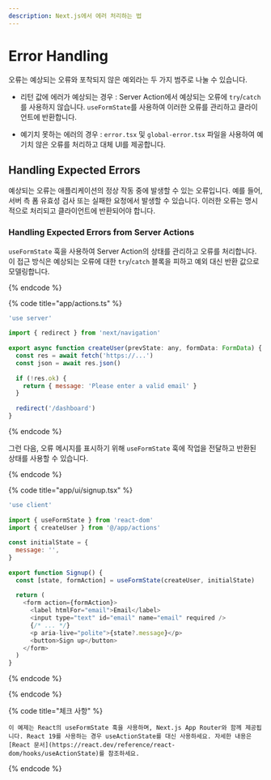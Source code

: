 ```yaml
---
description: Next.js에서 에러 처리하는 법
---
```


# Error Handling

오류는 예상되는 오류와 포착되지 않은 예외라는 두 가지 범주로 나눌 수 있습니다.

- 리턴 값에 에러가 예상되는 경우 : Server Action에서 예상되는 오류에 `try`/`catch`를 사용하지 않습니다. `useFormState`를 사용하여 이러한 오류를 관리하고 클라이언트에 반환합니다.

- 예기치 못하는 에러의 경우 : `error.tsx` 및 `global-error.tsx` 파일을 사용하여 예기치 않은 오류를 처리하고 대체 UI를 제공합니다.

## Handling Expected Errors

예상되는 오류는 애플리케이션의 정상 작동 중에 발생할 수 있는 오류입니다. 예를 들어, 서버 측 폼 유효성 검사 또는 실패한 요청에서 발생할 수 있습니다. 이러한 오류는 명시적으로 처리되고 클라이언트에 반환되어야 합니다.

### Handling Expected Errors from Server Actions

`useFormState` 훅을 사용하여 Server Action의 상태를 관리하고 오류를 처리합니다. 이 접근 방식은 예상되는 오류에 대한 `try`/`catch` 블록을 피하고 예외 대신 반환 값으로 모델링합니다.

{% endcode %}

{% code title="app/actions.ts" %}

```js
'use server'
 
import { redirect } from 'next/navigation'
 
export async function createUser(prevState: any, formData: FormData) {
  const res = await fetch('https://...')
  const json = await res.json()
 
  if (!res.ok) {
    return { message: 'Please enter a valid email' }
  }
 
  redirect('/dashboard')
}
```

{% endcode %}

그런 다음, 오류 메시지를 표시하기 위해 `useFormState` 훅에 작업을 전달하고 반환된 상태를 사용할 수 있습니다.

{% endcode %}

{% code title="app/ui/signup.tsx" %}

```js
'use client'
 
import { useFormState } from 'react-dom'
import { createUser } from '@/app/actions'
 
const initialState = {
  message: '',
}
 
export function Signup() {
  const [state, formAction] = useFormState(createUser, initialState)
 
  return (
    <form action={formAction}>
      <label htmlFor="email">Email</label>
      <input type="text" id="email" name="email" required />
      {/* ... */}
      <p aria-live="polite">{state?.message}</p>
      <button>Sign up</button>
    </form>
  )
}
```

{% endcode %}

{% endcode %}

{% code title="체크 사항" %}

```
이 예제는 React의 useFormState 훅을 사용하며, Next.js App Router와 함께 제공됩니다. React 19를 사용하는 경우 useActionState를 대신 사용하세요. 자세한 내용은 [React 문서](https://react.dev/reference/react-dom/hooks/useActionState)를 참조하세요.
```


{% endcode %}